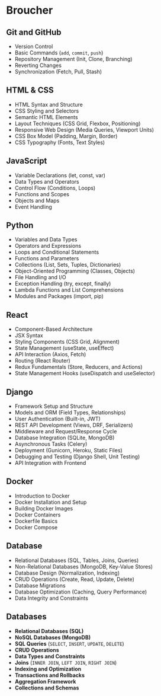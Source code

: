 # Broucher

## Git and GitHub
- Version Control  
- Basic Commands (`add`, `commit`, `push`)  
- Repository Management (Init, Clone, Branching)  
- Reverting Changes  
- Synchronization (Fetch, Pull, Stash)  

## HTML & CSS
- HTML Syntax and Structure  
- CSS Styling and Selectors  
- Semantic HTML Elements  
- Layout Techniques (CSS Grid, Flexbox, Positioning)  
- Responsive Web Design (Media Queries, Viewport Units)  
- CSS Box Model (Padding, Margin, Border)  
- CSS Typography (Fonts, Text Styles)  

## JavaScript
- Variable Declarations (let, const, var)  
- Data Types and Operators  
- Control Flow (Conditions, Loops)  
- Functions and Scopes  
- Objects and Maps  
- Event Handling  

## Python
- Variables and Data Types  
- Operators and Expressions  
- Loops and Conditional Statements  
- Functions and Parameters  
- Collections (List, Sets, Tuples, Dictionaries)  
- Object-Oriented Programming (Classes, Objects)  
- File Handling and I/O  
- Exception Handling (try, except, finally)  
- Lambda Functions and List Comprehensions  
- Modules and Packages (import, pip)  

## React
- Component-Based Architecture  
- JSX Syntax  
- Styling Components (CSS Grid, Alignment)  
- State Management (useState, useEffect)  
- API Interaction (Axios, Fetch)  
- Routing (React Router)  
- Redux Fundamentals (Store, Reducers, and Actions)  
- State Management Hooks (useDispatch and useSelector)  


## Django
- Framework Setup and Structure  
- Models and ORM (Field Types, Relationships)  
- User Authentication (Built-in, JWT)  
- REST API Development (Views, DRF, Serializers)  
- Middleware and Request/Response Cycle  
- Database Integration (SQLite, MongoDB)  
- Asynchronous Tasks (Celery)  
- Deployment (Gunicorn, Heroku, Static Files)  
- Debugging and Testing (Django Shell, Unit Testing)  
- API Integration with Frontend  

## Docker
- Introduction to Docker  
- Docker Installation and Setup  
- Building Docker Images  
- Docker Containers  
- Dockerfile Basics  
- Docker Compose

## Database
- Relational Databases (SQL, Tables, Joins, Queries)  
- Non-Relational Databases (MongoDB, Key-Value Stores)  
- Database Design (Normalization, Indexing)  
- CRUD Operations (Create, Read, Update, Delete)  
- Database Migrations  
- Database Optimization (Caching, Query Performance)  
- Data Integrity and Constraints 

## Databases
- **Relational Databases (SQL)**  
- **NoSQL Databases (MongoDB)**  
- **SQL Queries** (`SELECT`, `INSERT`, `UPDATE`, `DELETE`)  
- **CRUD Operations**  
- **Data Types and Constraints**  
- **Joins** (`INNER JOIN`, `LEFT JOIN`, `RIGHT JOIN`)  
- **Indexing and Optimization**  
- **Transactions and Rollbacks**  
- **Aggregation Framework**  
- **Collections and Schemas**  
